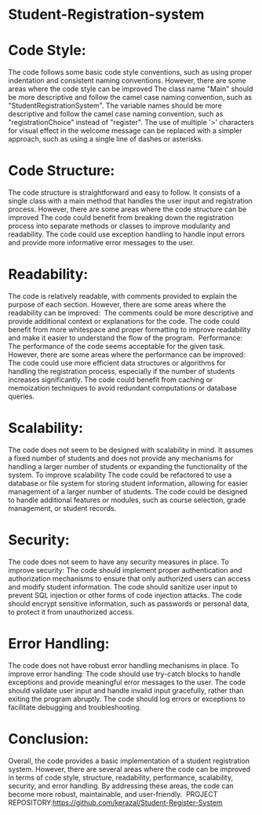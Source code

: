 # Student-Registration-system 
# Code Style: 
The code follows some basic code style conventions, such as using proper indentation and consistent naming conventions. 
However, there are some areas where the code style can be improved
The class name "Main" should be more descriptive and follow the camel case naming convention, such as "StudentRegistrationSystem".
The variable names should be more descriptive and follow the camel case naming convention, such as "registrationChoice" instead of "register".
The use of multiple '>' characters for visual effect in the welcome message can be replaced with a simpler approach, such as using a single line of dashes or asterisks.‍
‍
# Code Structure: 
The code structure is straightforward and easy to follow. It consists of a single class with a main method that handles the user input and registration process. 
However, there are some areas where the code structure can be improved
The code could benefit from breaking down the registration process into separate methods or classes to improve modularity and readability.
The code could use exception handling to handle input errors and provide more informative error messages to the user.‍
‍
# Readability: 
The code is relatively readable, with comments provided to explain the purpose of each section. 
However, there are some areas where the readability can be improved:‍
‍
The comments could be more descriptive and provide additional context or explanations for the code.
The code could benefit from more whitespace and proper formatting to improve readability and make it easier to understand the flow of the program.‍
‍
Performance: 
The performance of the code seems acceptable for the given task. However, there are some areas where the performance can be improved:
The code could use more efficient data structures or algorithms for handling the registration process, especially if the number of students increases significantly.
The code could benefit from caching or memoization techniques to avoid redundant computations or database queries.‍
‍
# Scalability: 
The code does not seem to be designed with scalability in mind. 
It assumes a fixed number of students and does not provide any mechanisms for handling a larger number of students or expanding the functionality of the system. 
To improve scalability
The code could be refactored to use a database or file system for storing student information, allowing for easier management of a larger number of students.
The code could be designed to handle additional features or modules, such as course selection, grade management, or student records.‍
‍
# Security: 
The code does not seem to have any security measures in place. To improve security:
The code should implement proper authentication and authorization mechanisms to ensure that only authorized users can access and modify student information.
The code should sanitize user input to prevent SQL injection or other forms of code injection attacks.
The code should encrypt sensitive information, such as passwords or personal data, to protect it from unauthorized access.‍
‍
# Error Handling: 
The code does not have robust error handling mechanisms in place. To improve error handling:
The code should use try-catch blocks to handle exceptions and provide meaningful error messages to the user.
The code should validate user input and handle invalid input gracefully, rather than exiting the program abruptly.
The code should log errors or exceptions to facilitate debugging and troubleshooting.‍
‍
# Conclusion: 
Overall, the code provides a basic implementation of a student registration system. 
However, there are several areas where the code can be improved in terms of code style, structure, readability, performance, scalability, security, and error handling. 
By addressing these areas, the code can become more robust, maintainable, and user-friendly.‍
‍
PROJECT REPOSITORY:https://github.com/kerazal/Student-Register-System 
